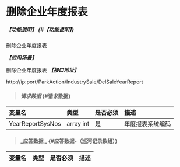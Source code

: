 # 删除企业年度报表

##### _【功能说明】_ {#【功能说明】}
删除企业年度报表

_**【应用场景】**_

删除企业年度报表
_**【接口地址】**_

http://ip:port/ParkAction/IndustrySale/DelSaleYearReport

> #### _请求数据_ {#请求数据}

| 变量名 | 类型 | 是否必须 | 描述 |
| :--- | :--- | :--- | :--- |
| YearReportSysNos |array int | 是 | 年度报表系统编码 |












> #### _应答数据 _ {#应答数据-（巡河记录数组）}

| 变量名 | 类型 | 是否必须 | 描述 |
| :--- | :--- | :--- | :--- |







